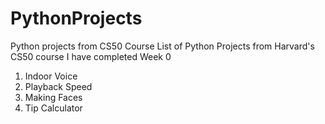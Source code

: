 # PythonProjects
Python projects from CS50 Course 
List of Python Projects from Harvard's CS50 course I have completed
Week 0 
  1. Indoor Voice 
  2. Playback Speed
  3. Making Faces 
  4. Tip Calculator 
